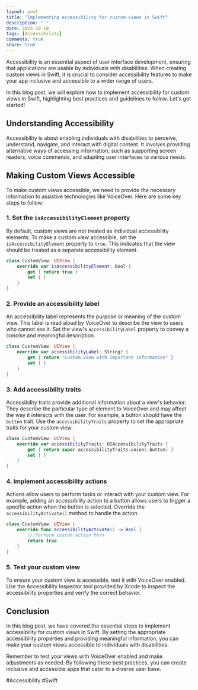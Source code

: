 ```yaml
---
layout: post
title: "Implementing accessibility for custom views in Swift"
description: " "
date: 2023-10-10
tags: [Accessibility]
comments: true
share: true
---
```


Accessibility is an essential aspect of user interface development, ensuring that applications are usable by individuals with disabilities. When creating custom views in Swift, it is crucial to consider accessibility features to make your app inclusive and accessible to a wider range of users.

In this blog post, we will explore how to implement accessibility for custom views in Swift, highlighting best practices and guidelines to follow. Let's get started!


## Understanding Accessibility

Accessibility is about enabling individuals with disabilities to perceive, understand, navigate, and interact with digital content. It involves providing alternative ways of accessing information, such as supporting screen readers, voice commands, and adapting user interfaces to various needs.

## Making Custom Views Accessible

To make custom views accessible, we need to provide the necessary information to assistive technologies like VoiceOver. Here are some key steps to follow:

### 1. Set the `isAccessibilityElement` property

By default, custom views are not treated as individual accessibility elements. To make a custom view accessible, set the `isAccessibilityElement` property to `true`. This indicates that the view should be treated as a separate accessibility element.

```swift
class CustomView: UIView {
    override var isAccessibilityElement: Bool {
        get { return true }
        set { }
    }
}
```

### 2. Provide an accessibility label

An accessibility label represents the purpose or meaning of the custom view. This label is read aloud by VoiceOver to describe the view to users who cannot see it. Set the view's `accessibilityLabel` property to convey a concise and meaningful description.

```swift
class CustomView: UIView {
    override var accessibilityLabel: String? {
        get { return "Custom view with important information" }
        set { }
    }
}
```

### 3. Add accessibility traits

Accessibility traits provide additional information about a view's behavior. They describe the particular type of element to VoiceOver and may affect the way it interacts with the user. For example, a button should have the `button` trait. Use the `accessibilityTraits` property to set the appropriate traits for your custom view.

```swift
class CustomView: UIView {
    override var accessibilityTraits: UIAccessibilityTraits {
        get { return super.accessibilityTraits.union(.button) }
        set { }
    }
}
```

### 4. Implement accessibility actions

Actions allow users to perform tasks or interact with your custom view. For example, adding an accessibility action to a button allows users to trigger a specific action when the button is selected. Override the `accessibilityActivate()` method to handle the action.

```swift
class CustomView: UIView {
    override func accessibilityActivate() -> Bool {
        // Perform custom action here
        return true
    }
}
```

### 5. Test your custom view

To ensure your custom view is accessible, test it with VoiceOver enabled. Use the Accessibility Inspector tool provided by Xcode to inspect the accessibility properties and verify the correct behavior.

## Conclusion

In this blog post, we have covered the essential steps to implement accessibility for custom views in Swift. By setting the appropriate accessibility properties and providing meaningful information, you can make your custom views accessible to individuals with disabilities.

Remember to test your views with VoiceOver enabled and make adjustments as needed. By following these best practices, you can create inclusive and accessible apps that cater to a diverse user base.

#Accessibility #Swift